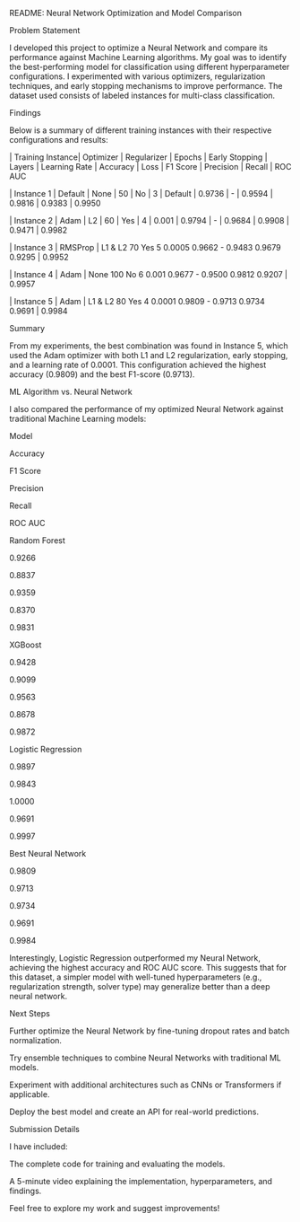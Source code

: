 README: Neural Network Optimization and Model Comparison

Problem Statement

I developed this project to optimize a Neural Network and compare its performance against Machine Learning algorithms. My goal was to identify the best-performing model for classification using different hyperparameter configurations. I experimented with various optimizers, regularization techniques, and early stopping mechanisms to improve performance. The dataset used consists of labeled instances for multi-class classification.

Findings

Below is a summary of different training instances with their respective configurations and results:

| Training Instance| Optimizer | Regularizer | Epochs | Early Stopping | Layers | Learning Rate | Accuracy | Loss   | F1 Score | Precision | Recall | ROC AUC

| Instance 1       | Default   | None        | 50     | No             | 3      | Default       | 0.9736   | -      | 0.9594   | 0.9816    | 0.9383 | 0.9950
 
| Instance 2       | Adam      | L2          | 60     | Yes            | 4      | 0.001         | 0.9794   | -      | 0.9684   | 0.9908    | 0.9471 | 0.9982

| Instance 3       | RMSProp   | L1 & L2     70         Yes              5        0.0005          0.9662     - 0.9483 0.9679 0.9295                                                                            | 0.9952

| Instance 4       | Adam      | None        100        No               6        0.001         0.9677       - 0.9500 0.9812 0.9207                                                                                   | 0.9957

| Instance 5       | Adam      | L1 & L2     80        Yes                4       0.0001        0.9809       - 0.9713 0.9734 0.9691                                                                               | 0.9984

Summary

From my experiments, the best combination was found in Instance 5, which used the Adam optimizer with both L1 and L2 regularization, early stopping, and a learning rate of 0.0001. This configuration achieved the highest accuracy (0.9809) and the best F1-score (0.9713).

ML Algorithm vs. Neural Network

I also compared the performance of my optimized Neural Network against traditional Machine Learning models:

Model

Accuracy

F1 Score

Precision

Recall

ROC AUC

Random Forest

0.9266

0.8837

0.9359

0.8370

0.9831

XGBoost

0.9428

0.9099

0.9563

0.8678

0.9872

Logistic Regression

0.9897

0.9843

1.0000

0.9691

0.9997

Best Neural Network

0.9809

0.9713

0.9734

0.9691

0.9984

Interestingly, Logistic Regression outperformed my Neural Network, achieving the highest accuracy and ROC AUC score. This suggests that for this dataset, a simpler model with well-tuned hyperparameters (e.g., regularization strength, solver type) may generalize better than a deep neural network.

Next Steps

Further optimize the Neural Network by fine-tuning dropout rates and batch normalization.

Try ensemble techniques to combine Neural Networks with traditional ML models.

Experiment with additional architectures such as CNNs or Transformers if applicable.

Deploy the best model and create an API for real-world predictions.

Submission Details

I have included:

The complete code for training and evaluating the models.

A 5-minute video explaining the implementation, hyperparameters, and findings.

Feel free to explore my work and suggest improvements!

